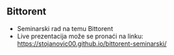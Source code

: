 ## Bittorent

- Seminarski rad na temu Bittorent
- Live prezentacija može se pronaći na linku: https://stojanovic00.github.io/bittorent-seminarski/
